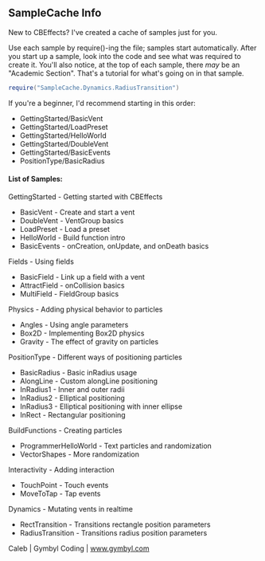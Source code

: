 SampleCache Info
--------------------------------------------------------------------------------

New to CBEffects? I've created a cache of samples just for you.

Use each sample by require()-ing the file; samples start automatically. After you start up a sample, look into the code and see what was required to create it. You'll also notice, at the top of each sample, there *may* be an "Academic Section". That's a tutorial for what's going on in that sample.

```Lua
require("SampleCache.Dynamics.RadiusTransition")
```

If you're a beginner, I'd recommend starting in this order:
 * GettingStarted/BasicVent
 * GettingStarted/LoadPreset
 * GettingStarted/HelloWorld
 * GettingStarted/DoubleVent
 * GettingStarted/BasicEvents
 * PositionType/BasicRadius

#### List of Samples: ####

GettingStarted - Getting started with CBEffects
 * BasicVent - Create and start a vent
 * DoubleVent - VentGroup basics
 * LoadPreset - Load a preset
 * HelloWorld - Build function intro
 * BasicEvents - onCreation, onUpdate, and onDeath basics

Fields - Using fields
 * BasicField - Link up a field with a vent
 * AttractField - onCollision basics
 * MultiField - FieldGroup basics

Physics - Adding physical behavior to particles
 * Angles - Using angle parameters
 * Box2D - Implementing Box2D physics
 * Gravity - The effect of gravity on particles

PositionType - Different ways of positioning particles
 * BasicRadius - Basic inRadius usage
 * AlongLine - Custom alongLine positioning
 * InRadius1 - Inner and outer radii
 * InRadius2 - Elliptical positioning
 * InRadius3 - Elliptical positioning with inner ellipse
 * InRect - Rectangular positioning

BuildFunctions - Creating particles
 * ProgrammerHelloWorld - Text particles and randomization
 * VectorShapes - More randomization

Interactivity - Adding interaction
 * TouchPoint - Touch events
 * MoveToTap - Tap events

Dynamics - Mutating vents in realtime
 * RectTransition - Transitions rectangle position parameters
 * RadiusTransition - Transitions radius position parameters

Caleb | Gymbyl Coding | www.gymbyl.com